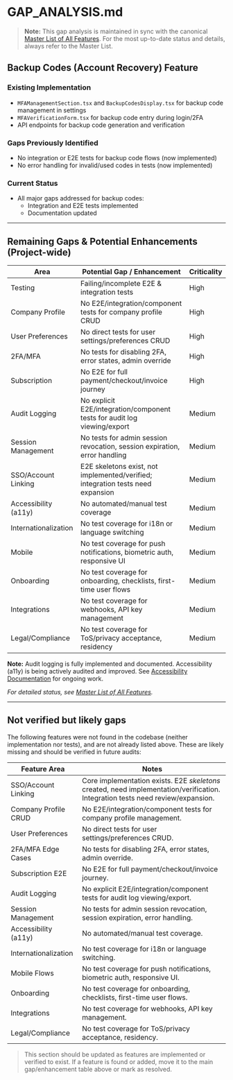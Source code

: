 # GAP_ANALYSIS.md

> **Note:** This gap analysis is maintained in sync with the canonical [Master List of All Features](./Master-List-of-all-features.md). For the most up-to-date status and details, always refer to the Master List.

## Backup Codes (Account Recovery) Feature

### Existing Implementation
- `MFAManagementSection.tsx` and `BackupCodesDisplay.tsx` for backup code management in settings
- `MFAVerificationForm.tsx` for backup code entry during login/2FA
- API endpoints for backup code generation and verification

### Gaps Previously Identified
- No integration or E2E tests for backup code flows (now implemented)
- No error handling for invalid/used codes in tests (now implemented)

### Current Status
- All major gaps addressed for backup codes:
  - Integration and E2E tests implemented
  - Documentation updated

---

## Remaining Gaps & Potential Enhancements (Project-wide)

| Area                | Potential Gap / Enhancement                | Criticality |
|---------------------|--------------------------------------------|-------------|
| Testing             | Failing/incomplete E2E & integration tests | High        |
| Company Profile     | No E2E/integration/component tests for company profile CRUD | High |
| User Preferences    | No direct tests for user settings/preferences CRUD | High |
| 2FA/MFA             | No tests for disabling 2FA, error states, admin override | High |
| Subscription        | No E2E for full payment/checkout/invoice journey | High |
| Audit Logging       | No explicit E2E/integration/component tests for audit log viewing/export | Medium |
| Session Management  | No tests for admin session revocation, session expiration, error handling | Medium |
| SSO/Account Linking | E2E skeletons exist, not implemented/verified; integration tests need expansion | Medium |
| Accessibility (a11y)| No automated/manual test coverage          | Medium      |
| Internationalization| No test coverage for i18n or language switching | Medium |
| Mobile              | No test coverage for push notifications, biometric auth, responsive UI | Medium |
| Onboarding          | No test coverage for onboarding, checklists, first-time user flows | Medium |
| Integrations        | No test coverage for webhooks, API key management | Medium |
| Legal/Compliance    | No test coverage for ToS/privacy acceptance, residency | Medium |

**Note:** Audit logging is fully implemented and documented. Accessibility (a11y) is being actively audited and improved. See [Accessibility Documentation](./Accessibility-implementation-plan.md) for ongoing work.

*For detailed status, see [Master List of All Features](./Master-List-of-all-features.md).*

---

## Not verified but likely gaps

The following features were not found in the codebase (neither implementation nor tests), and are not already listed above. These are likely missing and should be verified in future audits:

| Feature Area         | Notes |
|----------------------|-------|
| SSO/Account Linking  | Core implementation exists. E2E *skeletons* created, need implementation/verification. Integration tests need review/expansion. |
| Company Profile CRUD | No E2E/integration/component tests for company profile management. |
| User Preferences     | No direct tests for user settings/preferences CRUD. |
| 2FA/MFA Edge Cases   | No tests for disabling 2FA, error states, admin override. |
| Subscription E2E     | No E2E for full payment/checkout/invoice journey. |
| Audit Logging        | No explicit E2E/integration/component tests for audit log viewing/export. |
| Session Management   | No tests for admin session revocation, session expiration, error handling. |
| Accessibility (a11y) | No automated/manual test coverage. |
| Internationalization | No test coverage for i18n or language switching. |
| Mobile Flows         | No test coverage for push notifications, biometric auth, responsive UI. |
| Onboarding           | No test coverage for onboarding, checklists, first-time user flows. |
| Integrations         | No test coverage for webhooks, API key management. |
| Legal/Compliance     | No test coverage for ToS/privacy acceptance, residency. |

> This section should be updated as features are implemented or verified to exist. If a feature is found or added, move it to the main gap/enhancement table above or mark as resolved.
